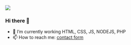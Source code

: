 <img src="./bg.gif" />

### Hi there 👋


- 🔭 I’m currently working HTML, CSS, JS, NODEJS, PHP
- 📫 How to reach me:  [contact form](mailto:contact@stevenoyer.fr)
